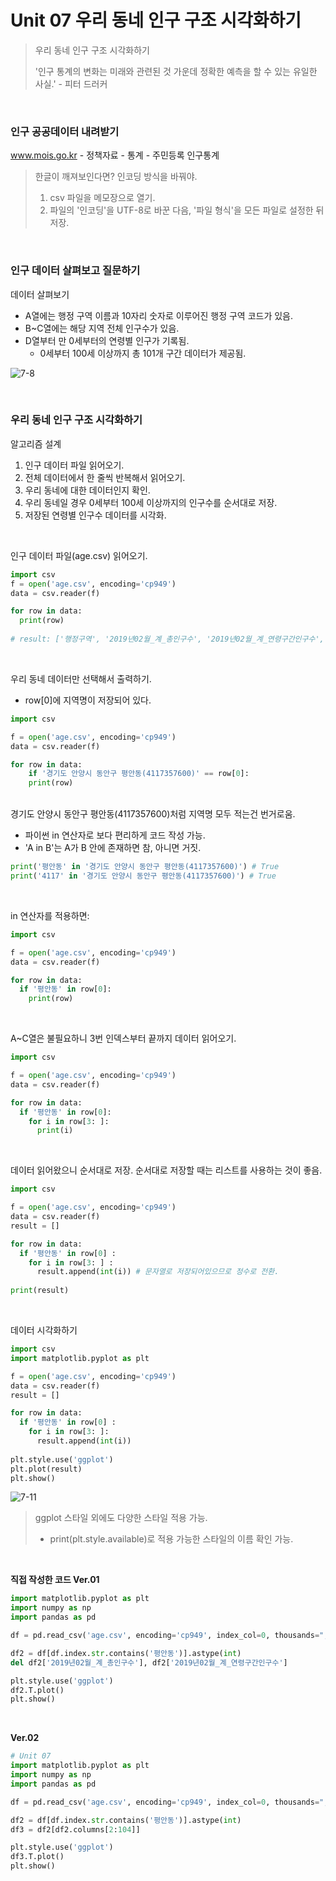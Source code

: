 # Unit 07 우리 동네 인구 구조 시각화하기

> 우리 동네 인구 구조 시각화하기
>
> '인구 통계의 변화는 미래와 관련된 것 가운데 정확한 예측을 할 수 있는 유일한 사실.' - 피터 드러커

<br>

### 인구 공공데이터 내려받기

www.mois.go.kr - 정책자료 - 통계 - 주민등록 인구통계

> 한글이 깨져보인다면? 인코딩 방식을 바꿔야.
>
> 1. csv 파일을 메모장으로 열기.
> 2. 파일의 '인코딩'을 UTF-8로 바꾼 다음, '파일 형식'을 모든 파일로 설정한 뒤 저장.

<br>

### 인구 데이터 살펴보고 질문하기

데이터 살펴보기

- A열에는 행정 구역 이름과 10자리 숫자로 이루어진 행정 구역 코드가 있음.
- B~C열에는 해당 지역 전체 인구수가 있음.
- D열부터 만 0세부터의 연령별 인구가 기록됨.
  - 0세부터 100세 이상까지 총 101개 구간 데이터가 제공됨.

![7-8](https://i.imgur.com/chw3KaO.png)

<br>

### 우리 동네 인구 구조 시각화하기

알고리즘 설계

1. 인구 데이터 파일 읽어오기.
2. 전체 데이터에서 한 줄씩 반복해서 읽어오기.
3. 우리 동네에 대한 데이터인지 확인.
4. 우리 동네일 경우 0세부터 100세 이상까지의 인구수를 순서대로 저장.
5. 저장된 연령별 인구수 데이터를 시각화.

<br>

인구 데이터 파일(age.csv) 읽어오기.

~~~python
import csv 
f = open('age.csv', encoding='cp949')
data = csv.reader(f)

for row in data:
  print(row)
  
# result: ['행정구역', '2019년02월_계_총인구수', '2019년02월_계_연령구간인구수', '2019년02월_계_0세', '2019년02월_계_1세', '2019년02월_계_2세', '2019년02월_계_3세', '2019년02월_계_4세', '2019년02월_계_5세', ...(생략)]
~~~

<br>

우리 동네 데이터만 선택해서 출력하기.

- row[0]에 지역명이 저장되어 있다.

~~~python
import csv

f = open('age.csv', encoding='cp949')
data = csv.reader(f)

for row in data:
	if '경기도 안양시 동안구 평안동(4117357600)' == row[0]:
    print(row)
~~~

<br>경기도 안양시 동안구 평안동(4117357600)처럼 지역명 모두 적는건 번거로움.

- 파이썬 in 연산자로 보다 편리하게 코드 작성 가능.
- 'A in B'는 A가 B 안에 존재하면 참, 아니면 거짓.

~~~python
print('평안동' in '경기도 안양시 동안구 평안동(4117357600)') # True
print('4117' in '경기도 안양시 동안구 평안동(4117357600)') # True
~~~

<br>

in 연산자를 적용하면:

~~~python
import csv

f = open('age.csv', encoding='cp949')
data = csv.reader(f)

for row in data:
  if '평안동' in row[0]:
    print(row)
~~~

<br>

A~C열은 불필요하니 3번 인덱스부터 끝까지 데이터 읽어오기.

~~~python
import csv 

f = open('age.csv', encoding='cp949')
data = csv.reader(f)

for row in data:
  if '평안동' in row[0]:
    for i in row[3: ]: 
      print(i)
~~~

<br>

데이터 읽어왔으니 순서대로 저장. 순서대로 저장할 때는 리스트를 사용하는 것이 좋음.

~~~python
import csv

f = open('age.csv', encoding='cp949')
data = csv.reader(f)
result = []

for row in data:
  if '평안동' in row[0] :
    for i in row[3: ] :
      result.append(int(i)) # 문자열로 저장되어있으므로 정수로 전환.
    
print(result)
~~~

<br>

데이터 시각화하기

~~~python
import csv
import matplotlib.pyplot as plt

f = open('age.csv', encoding='cp949')
data = csv.reader(f)
result = []

for row in data:
  if '평안동' in row[0] :
    for i in row[3: ]:
      result.append(int(i))
      
plt.style.use('ggplot')
plt.plot(result)
plt.show()
~~~

![7-11](https://i.imgur.com/5Y0RZlX.png)

> ggplot 스타일 외에도 다양한 스타일 적용 가능.
>
> - print(plt.style.available)로 적용 가능한 스타일의 이름 확인 가능.

<br>

**직접 작성한 코드 Ver.01**

~~~python
import matplotlib.pyplot as plt
import numpy as np
import pandas as pd

df = pd.read_csv('age.csv', encoding='cp949', index_col=0, thousands=",")

df2 = df[df.index.str.contains('평안동')].astype(int)
del df2['2019년02월_계_총인구수'], df2['2019년02월_계_연령구간인구수']

plt.style.use('ggplot')
df2.T.plot()
plt.show()
~~~

<br>

**Ver.02**

~~~python
# Unit 07
import matplotlib.pyplot as plt
import numpy as np
import pandas as pd

df = pd.read_csv('age.csv', encoding='cp949', index_col=0, thousands=",")

df2 = df[df.index.str.contains('평안동')].astype(int)
df3 = df2[df2.columns[2:104]]

plt.style.use('ggplot')
df3.T.plot()
plt.show()
~~~

